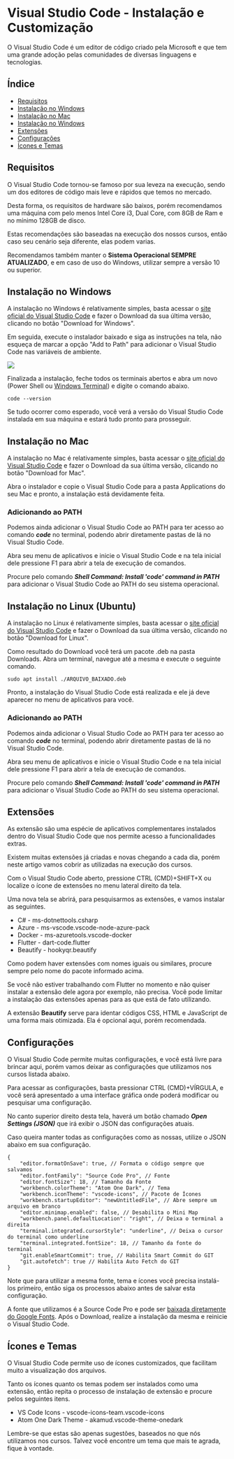 Visual Studio Code - Instalação e Customização
==============================================

 

O Visual Studio Code é um editor de código criado pela Microsoft e que tem uma grande adoção pelas comunidades de diversas linguagens e tecnologias.

Índice
------

*   [Requisitos](#requisitos)
*   [Instalação no Windows](#windows)
*   [Instalação no Mac](#mac)
*   [Instalação no Windows](#linux)
*   [Extensões](#extensoes)
*   [Configurações](#configuracoes)
*   [Ícones e Temas](#icones-e-temas)

Requisitos
----------

O Visual Studio Code tornou-se famoso por sua leveza na execução, sendo um dos editores de código mais leve e rápidos que temos no mercado.

Desta forma, os requisitos de hardware são baixos, porém recomendamos uma máquina com pelo menos Intel Core i3, Dual Core, com 8GB de Ram e no mínimo 128GB de disco.

Estas recomendações são baseadas na execução dos nossos cursos, então caso seu cenário seja diferente, elas podem varias.

Recomendamos também manter o **Sistema Operacional SEMPRE ATUALIZADO**, e em caso de uso do Windows, utilizar sempre a versão 10 ou superior.

Instalação no Windows
---------------------

A instalação no Windows é relativamente simples, basta acessar o [site oficial do Visual Studio Code](https://code.visualstudio.com/) e fazer o Download da sua última versão, clicando no botão "Download for Windows".

Em seguida, execute o instalador baixado e siga as instruções na tela, não esqueça de marcar a opção "Add to Path" para adicionar o Visual Studio Code nas variáveis de ambiente.

![](https://baltaio.blob.core.windows.net/blog/visual-studio-code-instalacao-customizacao-001.png)

Finalizada a instalação, feche todos os terminais abertos e abra um novo (Power Shell ou [Windows Terminal](https://www.microsoft.com/pt-br/p/windows-terminal-preview/9n0dx20hk701?activetab=pivot:overviewtab)) e digite o comando abaixo.

    code --version

Se tudo ocorrer como esperado, você verá a versão do Visual Studio Code instalada em sua máquina e estará tudo pronto para prosseguir.

Instalação no Mac
-----------------

A instalação no Mac é relativamente simples, basta acessar o [site oficial do Visual Studio Code](https://code.visualstudio.com/) e fazer o Download da sua última versão, clicando no botão "Download for Mac".

Abra o instalador e copie o Visual Studio Code para a pasta Applications do seu Mac e pronto, a instalação está devidamente feita.

### Adicionando ao PATH

Podemos ainda adicionar o Visual Studio Code ao PATH para ter acesso ao comando **_code_** no terminal, podendo abrir diretamente pastas de lá no Visual Studio Code.

Abra seu menu de aplicativos e inicie o Visual Studio Code e na tela inicial dele pressione F1 para abrir a tela de execução de comandos.

Procure pelo comando **_Shell Command: Install 'code' command in PATH_** para adicionar o Visual Studio Code ao PATH do seu sistema operacional.

Instalação no Linux (Ubuntu)
----------------------------

A instalação no Linux é relativamente simples, basta acessar o [site oficial do Visual Studio Code](https://code.visualstudio.com/) e fazer o Download da sua última versão, clicando no botão "Download for Linux".

Como resultado do Download você terá um pacote .deb na pasta Downloads. Abra um terminal, navegue até a mesma e execute o seguinte comando.

    sudo apt install ./ARQUIVO_BAIXADO.deb

Pronto, a instalação do Visual Studio Code está realizada e ele já deve aparecer no menu de aplicativos para você.

### Adicionando ao PATH

Podemos ainda adicionar o Visual Studio Code ao PATH para ter acesso ao comando **_code_** no terminal, podendo abrir diretamente pastas de lá no Visual Studio Code.

Abra seu menu de aplicativos e inicie o Visual Studio Code e na tela inicial dele pressione F1 para abrir a tela de execução de comandos.

Procure pelo comando **_Shell Command: Install 'code' command in PATH_** para adicionar o Visual Studio Code ao PATH do seu sistema operacional.

Extensões
---------

As extensão são uma espécie de aplicativos complementares instalados dentro do Visual Studio Code que nos permite acesso a funcionalidades extras.

Existem muitas extensões já criadas e novas chegando a cada dia, porém neste artigo vamos cobrir as utilizadas na execução dos cursos.

Com o Visual Studio Code aberto, pressione CTRL (CMD)+SHIFT+X ou localize o ícone de extensões no menu lateral direito da tela.

Uma nova tela se abrirá, para pesquisarmos as extensões, e vamos instalar as seguintes.

*   C# - ms-dotnettools.csharp
*   Azure - ms-vscode.vscode-node-azure-pack
*   Docker - ms-azuretools.vscode-docker
*   Flutter - dart-code.flutter
*   Beautify - hookyqr.beautify

Como podem haver extensões com nomes iguais ou similares, procure sempre pelo nome do pacote informado acima.

Se você não estiver trabalhando com Flutter no momento e não quiser instalar a extensão dele agora por exemplo, não precisa. Você pode limitar a instalação das extensões apenas para as que está de fato utilizando.

A extensão **Beautify** serve para identar códigos CSS, HTML e JavaScript de uma forma mais otimizada. Ela é opcional aqui, porém recomendada.

Configurações
-------------

O Visual Studio Code permite muitas configurações, e você está livre para brincar aqui, porém vamos deixar as configurações que utilizamos nos cursos listada abaixo.

Para acessar as configurações, basta pressionar CTRL (CMD)+VÍRGULA, e você será apresentado a uma interface gráfica onde poderá modificar ou pesquisar uma configuração.

No canto superior direito desta tela, haverá um botão chamado **_Open Settings (JSON)_** que irá exibir o JSON das configurações atuais.

Caso queira manter todas as configurações como as nossas, utilize o JSON abaixo em sua configuração.

    {  
        "editor.formatOnSave": true, // Formata o código sempre que salvamos  
        "editor.fontFamily": "Source Code Pro", // Fonte  
        "editor.fontSize": 18, // Tamanho da Fonte  
        "workbench.colorTheme": "Atom One Dark", // Tema  
        "workbench.iconTheme": "vscode-icons", // Pacote de Ícones  
        "workbench.startupEditor": "newUntitledFile", // Abre sempre um arquivo em branco  
        "editor.minimap.enabled": false, // Desabilita o Mini Map  
        "workbench.panel.defaultLocation": "right", // Deixa o terminal a direita  
        "terminal.integrated.cursorStyle": "underline", // Deixa o cursor do terminal como underline  
        "terminal.integrated.fontSize": 18, // Tamanho da fonte do terminal  
        "git.enableSmartCommit": true, // Habilita Smart Commit do GIT  
        "git.autofetch": true // Habilita Auto Fetch do GIT  
    }

Note que para utilizar a mesma fonte, tema e ícones você precisa instalá-los primeiro, então siga os processos abaixo antes de salvar esta configuração.

A fonte que utilizamos é a Source Code Pro e pode ser [baixada diretamente do Google Fonts](https://fonts.google.com/specimen/Source+Code+Pro). Após o Download, realize a instalação da mesma e reinicie o Visual Studio Code.

Ícones e Temas
--------------

O Visual Studio Code permite uso de ícones customizados, que facilitam muito a visualização dos arquivos.

Tanto os ícones quanto os temas podem ser instalados como uma extensão, então repita o processo de instalação de extensão e procure pelos seguintes itens.

*   VS Code Icons - vscode-icons-team.vscode-icons
*   Atom One Dark Theme - akamud.vscode-theme-onedark

Lembre-se que estas são apenas sugestões, baseados no que nós utilizamos nos cursos. Talvez você encontre um tema que mais te agrada, fique à vontade.